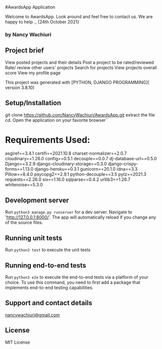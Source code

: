 #AwardsApp Application

Welcome to AwardsApp. Look around and feel free to contact us. We are happy to help ., {24th October 2021}

### by Nancy Wachiuri

## Project brief
View posted projects and their details
Post a project to be rated/reviewed
Rate/ review other users' projects
Search for projects 
View projects overall score
View my profile page

This project was generated with [PYTHON, DJANGO PROGRAMMING]( version 3.8.10)

## Setup/Installation 

 git clone https://github.com/NancyWachiuri/AwardsApp.git extract the file cd. Open the application on your favorite browser``


# Requirements Used:
asgiref==3.4.1
certifi==2021.10.8
charset-normalizer==2.0.7
cloudinary==1.26.0
config==0.5.1
decouple==0.0.7
dj-database-url==0.5.0
Django==3.2.9
django-cloudinary-storage==0.3.0
django-crispy-forms==1.13.0
django-heroku==0.3.1
gunicorn==20.1.0
idna==3.3
Pillow==8.4.0
psycopg2==2.9.1
python-decouple==3.5
pytz==2021.3
requests==2.26.0
six==1.16.0
sqlparse==0.4.2
urllib3==1.26.7
whitenoise==5.3.0


## Development server

Run `python3 manage.py runserver` for a dev server. Navigate to 'http://127.0.0.1:8000/'. The app will automatically reload if you change any of the source files.



## Running unit tests

Run `python3 test` to execute the unit tests

## Running end-to-end tests

Run `python3 e2e` to execute the end-to-end tests via a platform of your choice. To use this command, you need to first add a package that implements end-to-end testing capabilities.



## Support and contact details

nancywachiuri@gmail.com


## License

 MIT License